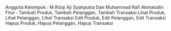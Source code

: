 Anggota Kelompok : M.Rizqi Aji Syahputra Dan Muhammad Rafi Akmaludin
Fitur : 
Tambah Produk, Tambah Pelanggan, Tambah Transaksi
Lihat Produk, Lihat Pelanggan, Lihat Transaksi
Edit Produk, Edit Pelanggan, Edit Transaksi
Hapus Produk, Hapus Pelanggan, Hapus Transaksi
